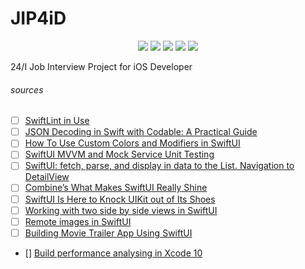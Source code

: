 # JIP4iD

<p align="center">
    <img src="https://img.shields.io/badge/Apple Swift-version 5.1 (swiftlang--1100.0.270.13 clang--1100.0.33.7)-brightgreen.svg" />
    <img src="https://img.shields.io/badge/MacOS Catalina-10.15.3 beta 2 (19D62e)-blue.svg" />
    <img src="https://img.shields.io/badge/Xcode-11.3.1 (19D62e)-brightgreen.svg" />
    <img src="https://img.shields.io/badge/iOS-13.3.1 Beta 2 (17D5044a)-blue.svg" />
    <img src="https://img.shields.io/badge/iPadOS-13.3.1 Beta 2 (17D5044a)-blue.svg" />
</p>


24/I Job Interview Project for iOS Developer

###### sources

- [ ] [SwiftLint in Use](https://medium.com/flawless-app-stories/swiftlint-in-use-279f44b3182e)
- [ ] [JSON Decoding in Swift with Codable: A Practical Guide](https://matteomanferdini.com/codable/#more-2385)
- [ ] [How To Use Custom Colors and Modifiers in SwiftUI](https://medium.com/better-programming/custom-colors-and-modifiers-in-swiftui-a093c243c126)
- [ ] [SwiftUI MVVM and Mock Service Unit Testing](https://medium.com/@liemvo/swiftui-mvvm-and-mock-service-unit-testing-13ed2fa167ec)
- [ ] [SwiftUI: fetch, parse, and display in data to the List. Navigation to DetailView](https://medium.com/@liemvo/swiftui-fetch-parse-and-display-in-data-to-the-list-888079911a85)
- [ ] [Combine’s What Makes SwiftUI Really Shine](https://infinum.com/the-capsized-eight/combine-makes-swiftui-shine)
- [ ] [SwiftUI Is Here to Knock UIKit out of Its Shoes](https://infinum.com/the-capsized-eight/swiftui-is-here-to-knock-uikit-out-of-its-shoes)
- [ ] [Working with two side by side views in SwiftUI](https://www.hackingwithswift.com/books/ios-swiftui/working-with-two-side-by-side-views-in-swiftui)
- [ ] [Remote images in SwiftUI](https://dev.to/gualtierofr/remote-images-in-swiftui-49jp)
- [ ] [Building Movie Trailer App Using SwiftUI](https://medium.com/flawless-app-stories/building-movie-trailer-app-using-swiftui-5d4dc5497462)
- [] [Build performance analysing in Xcode 10](https://www.avanderlee.com/optimization/analysing-build-performance-xcode-10/)
